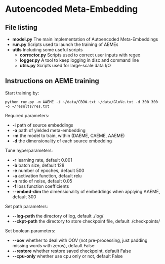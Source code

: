 # Autoencoded Meta-Embedding

## File listing

+ __model.py__ The main implementation of Autoencoded Meta-Embeddings
+ __run.py__ Scripts used to launch the training of AEMEs
+ __utils__ Including some useful scripts
    + __corrector.py__ Scripts used to correct user inputs with regex
    + __logger.py__ A tool to keep logging in disc and command line
    + __utils.py__ Scripts used for large-scale data I/O

## Instructions on AEME training

Start training by:

    python run.py -m AAEME -i ~/data/CBOW.txt ~/data/GloVe.txt -d 300 300 -o ~/results/res.txt

Required parameters:

+ __-i__ path of source embeddings
+ __-o__ path of yielded meta-embedding
+ __-m__ the model to train, within (DAEME, CAEME, AAEME)
+ __-d__ the dimensionality of each source embedding

Tune hyperparameters:

+ __-r__ learning rate, default 0.001
+ __-b__ batch size, default 128
+ __-e__ number of epoches, default 500
+ __-a__ activation function, default relu
+ __-n__ ratio of noise, default 0.05
+ __-f__ loss function coefficients
+ __--embed-dim__ the dimensionality of embeddings when applying AAEME, default 300

Set path parameters:

+ __--log-path__ the directory of log, default ./log/
+ __--ckpt-path__ the directory to store checkpoint file, default ./checkpoints/

Set boolean parameters:

+ __--oov__ whether to deal with OOV (not pre-processing, just padding missing words with zeros), default False
+ __--restore__ whether restore saved checkpoint, default False
+ __--cpu-only__ whether use cpu only or not, default False
